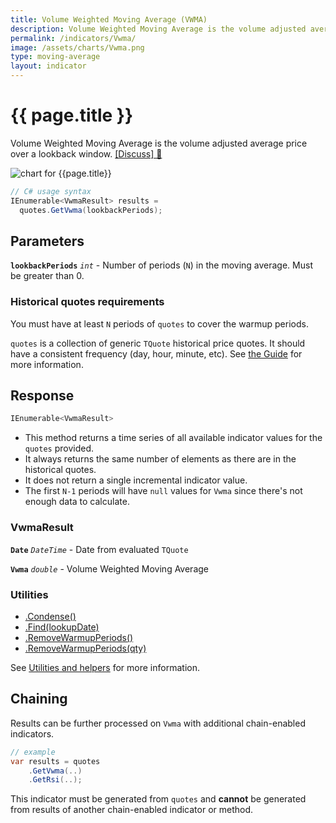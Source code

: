 ```yaml
---
title: Volume Weighted Moving Average (VWMA)
description: Volume Weighted Moving Average is the volume adjusted average price over a lookback window.
permalink: /indicators/Vwma/
image: /assets/charts/Vwma.png
type: moving-average
layout: indicator
---
```


# {{ page.title }}

Volume Weighted Moving Average is the volume adjusted average price over a lookback window.
[[Discuss] &#128172;]({{site.github.repository_url}}/discussions/657 "Community discussion about this indicator")

![chart for {{page.title}}]({{site.baseurl}}{{page.image}})

```csharp
// C# usage syntax
IEnumerable<VwmaResult> results =
  quotes.GetVwma(lookbackPeriods);
```

## Parameters

**`lookbackPeriods`** _`int`_ - Number of periods (`N`) in the moving average.  Must be greater than 0.

### Historical quotes requirements

You must have at least `N` periods of `quotes` to cover the warmup periods.

`quotes` is a collection of generic `TQuote` historical price quotes.  It should have a consistent frequency (day, hour, minute, etc).  See [the Guide]({{site.baseurl}}/guide/#historical-quotes) for more information.

## Response

```csharp
IEnumerable<VwmaResult>
```

- This method returns a time series of all available indicator values for the `quotes` provided.
- It always returns the same number of elements as there are in the historical quotes.
- It does not return a single incremental indicator value.
- The first `N-1` periods will have `null` values for `Vwma` since there's not enough data to calculate.

### VwmaResult

**`Date`** _`DateTime`_ - Date from evaluated `TQuote`

**`Vwma`** _`double`_ - Volume Weighted Moving Average

### Utilities

- [.Condense()]({{site.baseurl}}/utilities#condense)
- [.Find(lookupDate)]({{site.baseurl}}/utilities#find-indicator-result-by-date)
- [.RemoveWarmupPeriods()]({{site.baseurl}}/utilities#remove-warmup-periods)
- [.RemoveWarmupPeriods(qty)]({{site.baseurl}}/utilities#remove-warmup-periods)

See [Utilities and helpers]({{site.baseurl}}/utilities#utilities-for-indicator-results) for more information.

## Chaining

Results can be further processed on `Vwma` with additional chain-enabled indicators.

```csharp
// example
var results = quotes
    .GetVwma(..)
    .GetRsi(..);
```

This indicator must be generated from `quotes` and **cannot** be generated from results of another chain-enabled indicator or method.
